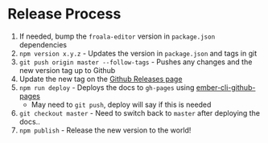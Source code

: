 # Release Process

1. If needed, bump the `froala-editor` version in `package.json` dependencies
2. `npm version x.y.z` - Updates the version in `package.json` and tags in git
3. `git push origin master --follow-tags` - Pushes any changes and the new version tag up to Github
4. Update the new tag on the [Github Releases page](https://github.com/froala/ember-froala-editor/releases)
5. `npm run deploy` - Deploys the docs to `gh-pages` using [ember-cli-github-pages](https://github.com/poetic/ember-cli-github-pages#how-can-i-create-an-automated-deploy-script)
    * May need to `git push`, deploy will say if this is needed
6. `git checkout master` - Need to switch back to `master` after deploying the docs..
7. `npm publish` - Release the new version to the world!
